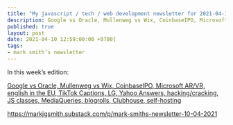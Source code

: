 ```yaml
---
title: "My javascript / tech / web development newsletter for 2021-04-10 is out!"
description: Google vs Oracle, Mullenweg vs Wix, CoinbaseIPO, Microsoft AR/VR, english in the EU, TikTok Captions, LG, Yahoo Answers, hacking/cracking, JS classes, MediaQueries, blogrolls, Clubhouse, self-hosting
published: true
layout: post
date: 2021-04-10 12:59:00:00 +0700]
tags:
- mark smith’s newsletter
---
```

In this week’s edition:

[Google vs Oracle, Mullenweg vs Wix, CoinbaseIPO, Microsoft AR/VR, english in the EU, TikTok Captions, LG, Yahoo Answers, hacking/cracking, JS classes, MediaQueries, blogrolls, Clubhouse, self-hosting](https://markjgsmith.substack.com/p/mark-smiths-newsletter-10-04-2021)

https://markjgsmith.substack.com/p/mark-smiths-newsletter-10-04-2021
